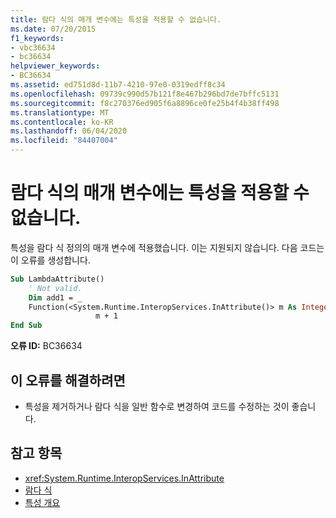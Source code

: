 ```yaml
---
title: 람다 식의 매개 변수에는 특성을 적용할 수 없습니다.
ms.date: 07/20/2015
f1_keywords:
- vbc36634
- bc36634
helpviewer_keywords:
- BC36634
ms.assetid: ed751d8d-11b7-4210-97e0-0319edff8c34
ms.openlocfilehash: 09739c990d57b121f8e467b296bd7de7bffc5131
ms.sourcegitcommit: f8c270376ed905f6a8896ce0fe25b4f4b38ff498
ms.translationtype: MT
ms.contentlocale: ko-KR
ms.lasthandoff: 06/04/2020
ms.locfileid: "84407004"
---
```

# <a name="attributes-cannot-be-applied-to-parameters-of-lambda-expressions"></a>람다 식의 매개 변수에는 특성을 적용할 수 없습니다.
특성을 람다 식 정의의 매개 변수에 적용했습니다. 이는 지원되지 않습니다. 다음 코드는 이 오류를 생성합니다.  
  
```vb  
Sub LambdaAttribute()  
    ' Not valid.  
    Dim add1 = _  
    Function(<System.Runtime.InteropServices.InAttribute()> m As Integer) _  
                   m + 1  
End Sub  
```  
  
 **오류 ID:** BC36634  
  
## <a name="to-correct-this-error"></a>이 오류를 해결하려면  
  
- 특성을 제거하거나 람다 식을 일반 함수로 변경하여 코드를 수정하는 것이 좋습니다.  
  
## <a name="see-also"></a>참고 항목

- <xref:System.Runtime.InteropServices.InAttribute>
- [람다 식](../programming-guide/language-features/procedures/lambda-expressions.md)
- [특성 개요](../programming-guide/concepts/attributes/index.md)
